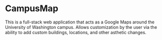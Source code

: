 # CampusMap

This is a full-stack web application that acts as a Google Maps around the University of Washington campus. Allows customization by the user via the ability to add custom buildings, locations, and other asthetic changes.
